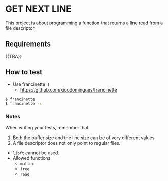 # GET NEXT LINE

This project is about programming a function that returns a line
read from a file descriptor.

## Requirements

{{TBA}}

## How to test

- Use francinette :)
    - https://github.com/xicodomingues/francinette

```bash
$ francinette
$ francinette -s
```


### Notes

When writing your tests, remember that:

1. Both the buffer size and the line size can be of very different values.
2. A file descriptor does not only point to regular files.

- `libft` cannot be used.
- Allowed functions:
    - `malloc`
    - `free`
    - `read`

